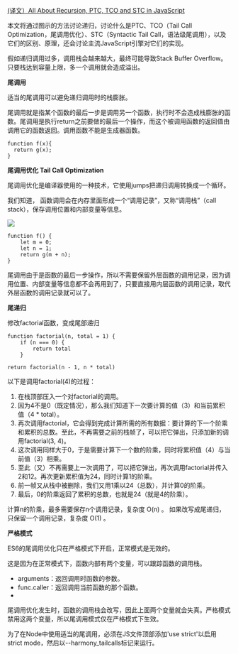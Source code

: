 [(译文）All About Recursion, PTC, TCO and STC in JavaScript](https://zhuanlan.zhihu.com/p/26941235)

本文将通过图示的方法讨论递归，讨论什么是PTC、TCO（Tail Call Optimization，尾调用优化）、STC（Syntactic Tail Call，语法级尾调用），以及它们的区别、原理，还会讨论主流JavaScript引擎对它们的实现。

假如递归调用过多，调用栈会越来越大，最终可能导致Stack Buffer Overflow。只要栈达到容量上限，多一个调用就会造成溢出。


**尾调用**

适当的尾调用可以避免递归调用时的栈膨胀。

尾调用就是指某个函数的最后一步是调用另一个函数，执行时不会造成栈膨胀的函数。尾调用是执行return之前要做的最后一个操作，而这个被调用函数的返回值由调用它的函数返回。调用函数不能是生成器函数。

```
function f(x){
  return g(x);
}
```


**尾调用优化 Tail Call Optimization**

尾调用优化是编译器使用的一种技术，它使用jumps把递归调用转换成一个循环。


我们知道， 函数调用会在内存里面形成一个“调用记录”，又称“调用栈”（call stack），保存调用位置和内部变量等信息。



![](http://image.beekka.com/blog/2015/bg2015041002.png)


```
function f() {
    let m = 0;
    let n = 1;
    return g(m + n);
}
```
尾调用由于是函数的最后一步操作，所以不需要保留外层函数的调用记录，因为调用位置、内部变量等信息都不会再用到了，只要直接用内层函数的调用记录，取代外层函数的调用记录就可以了。

**尾递归**

修改factorial函数，变成尾部递归

```
function factorial(n, total = 1) {
    if (n === 0) {
        return total
    }

return factorial(n - 1, n * total)
```

以下是调用factorial(4)的过程：

1. 在栈顶部压入一个对factorial的调用。
2. 因为4不是0（既定情况），那么我们知道下一次要计算的值（3）和当前累积值（4 * total）。
3. 再次调用factorial，它会得到完成计算所需的所有数据：要计算的下一个阶乘和累积的总数。至此，不再需要之前的栈帧了，可以把它弹出，只添加新的调用factorial(3, 4)。
4. 这次调用同样大于0，于是需要计算下一个数的阶乘，同时将累积值（4）与当前值（3）相乘。
5. 至此（又）不再需要上一次调用了，可以把它弹出，再次调用factorial并传入2和12。再次更新累积值为24，同时计算1的阶乘。
6. 前一帧又从栈中被删除，我们又用1乘以24（总数），并计算0的阶乘。
7. 最后，0的阶乘返回了累积的总数，也就是24（就是4的阶乘）。

计算n的阶乘，最多需要保存n个调用记录，复杂度 O(n) 。
如果改写成尾递归，只保留一个调用记录，复杂度 O(1) 。

**严格模式**

ES6的尾调用优化只在严格模式下开启，正常模式是无效的。

这是因为在正常模式下，函数内部有两个变量，可以跟踪函数的调用栈。

 - arguments：返回调用时函数的参数。
 - func.caller：返回调用当前函数的那个函数。
 - 
尾调用优化发生时，函数的调用栈会改写，因此上面两个变量就会失真。严格模式禁用这两个变量，所以尾调用模式仅在严格模式下生效。

为了在Node中使用适当的尾调用，必须在JS文件顶部添加'use strict'以启用strict mode，然后以--harmony_tailcalls标记来运行。